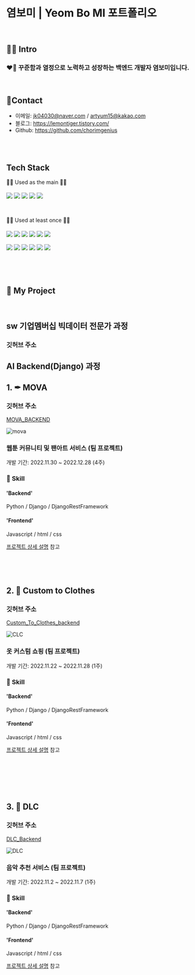 # 염보미 | Yeom Bo MI 포트폴리오

<br>

## 🧑‍💻 Intro

### ❤️‍🔥 꾸준함과 열정으로 노력하고 성장하는 백엔드 개발자 염보미입니다.

<br>

## 📱Contact
- 이메일: jk04030@naver.com / artyum15@kakao.com
- 블로그: https://lemontiger.tistory.com/
- Github: https://github.com/chorimgenius

<br>
<br>

## Tech Stack

🧑‍💻 Used as the main 🧑‍💻
  <br>
  <br>
  <img src="https://img.shields.io/badge/Python-3776AB?style=for-the-badge&logo=Python&logoColor=white" align='center'/>
  <img src="https://img.shields.io/badge/django-092E20?style=for-the-badge&logo=django&logoColor=white" align='center'/>
  <img src="https://img.shields.io/badge/django rest framework-092E20?style=for-the-badge&logo=&logoColor=white" align='center'/>
  <img src="https://img.shields.io/badge/visual studio code-007ACC?style=for-the-badge&logo=Visual Studio Code&logoColor=white" align='center'/>
  <img src="https://img.shields.io/badge/Numpy-013243?style=for-the-badge&logo=Numpy&logoColor=white"  align='center'/>
  <br>
  <br>
  <br>

 🧑‍💻 Used at least once 🧑‍💻  
  <br>
  <img src="https://img.shields.io/badge/html5-E34F26?style=for-the-badge&logo=html5&logoColor=white" align='center'>
  <img src="https://img.shields.io/badge/javascript-F7DF1E?style=for-the-badge&logo=javascript&logoColor=black" align='center'>
  <img src="https://img.shields.io/badge/linux-FCC624?style=for-the-badge&logo=linux&logoColor=black" align='center'>
  <img src="https://img.shields.io/badge/git-F05032?style=for-the-badge&logo=git&logoColor=white" align="center">
  <img src="https://img.shields.io/badge/github-181717?style=for-the-badge&logo=github&logoColor=white" align='center'>
  <img src="https://img.shields.io/badge/amazonaws-232F3E?style=for-the-badge&logo=amazonaws&logoColor=white" align="center">
  <br>
  <br>
  <img src="https://img.shields.io/badge/css-1572B6?style=for-the-badge&logo=css3&logoColor=white" align="center">
  <img src="https://img.shields.io/badge/bootstrap-7952B3?style=for-the-badge&logo=bootstrap&logoColor=white" align="center">
  <img src="https://img.shields.io/badge/gunicorn-499848?style=for-the-badge&logo=gunicorn&logoColor=white" align="center">
  <img src="https://img.shields.io/badge/postgresql-4169e1?style=for-the-badge&logo=postgresql&logoColor=white" align="center">
  <img src="https://img.shields.io/badge/nginx-009639?style=for-the-badge&logo=nginx&logoColor=white" align="center">
  <img src="https://img.shields.io/badge/Docker-2496ed?style=for-the-badge&logo=docker&logoColor=white" align="center">

  <br>
  <br>
  <br>

## 📂 My Project
<br>

## sw 기업멤버십 빅데이터 전문가 과정
### 깃허브 주소



## AI Backend(Django) 과정

## 1. ✒ MOVA
### 깃허브 주소
[MOVA_BACKEND](https://github.com/marinred/MOVA_BACKEND)

![mova](https://user-images.githubusercontent.com/112370211/218411213-621622b0-dc80-49b9-884b-1e70708a4e5a.png)


### 웹툰 커뮤니티 및 팬아트 서비스 (팀 프로젝트)
개발 기간: 2022.11.30 ~ 2022.12.28  (4주)  

### 🔧 Skill
#### 'Backend'
Python / Django / DjangoRestFramework

#### 'Frontend'
Javascript / html / css

[프로젝트 상세 설명](https://github.com/chorimgenius/Portfolio/blob/main/Project_detail/MOVA/MOVA.md) 참고

<br>
<br>
<br>

## 2. 👕 Custom to Clothes

### 깃허브 주소
[Custom_To_Clothes_backend](https://github.com/marinred/Custom_To_Clothes_DLC_Backend)

![CLC](https://user-images.githubusercontent.com/112370211/218411457-d1be7288-b26b-4f53-8dce-538e202f494b.png)


### 옷 커스텀 쇼핑 (팀 프로젝트)
개발 기간: 2022.11.22 ~ 2022.11.28  (1주)  

### 🔧 Skill
#### 'Backend'
Python / Django / DjangoRestFramework

#### 'Frontend'
Javascript / html / css

[프로젝트 상세 설명](https://github.com/chorimgenius/Portfolio/blob/main/Project_detail/custom_to_clothes/custom_to_clothes.md) 참고

<br>
<br>
<br>
<br>
<br>

## 3. 🎵 DLC

### 깃허브 주소

[DLC_Backend](https://github.com/marinred/DLC_Project)

![DLC](https://user-images.githubusercontent.com/112370211/218409095-bc3a1e02-81e7-4701-95f6-4c8a8271cbbf.png)

### 음악 추천 서비스 (팀 프로젝트)
개발 기간: 2022.11.2 ~ 2022.11.7  (1주)  

### 🔧 Skill
#### 'Backend'
Python / Django / DjangoRestFramework

#### 'Frontend'
Javascript / html / css

[프로젝트 상세 설명](https://github.com/chorimgenius/Portfolio/blob/main/Project_detail/DLC/DLC.md) 참고
